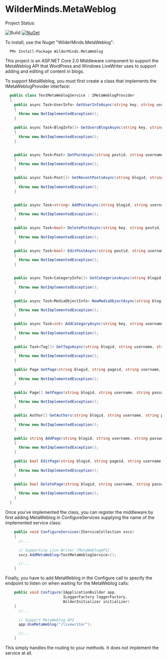 # WilderMinds.MetaWeblog

Project Status: 

![Build](https://github.com/shawnwildermuth/metaweblog/workflows/BuildAndTest/badge.svg)
[![NuGet](https://img.shields.io/nuget/v/WilderMinds.MetaWeblog.svg)](https://www.nuget.org/packages/WilderMinds.MetaWeblog)

To install, use the Nuget "WilderMinds.MetaWeblog":

```
  PM> Install-Package WilderMinds.MetaWeblog
```

This project is an ASP.NET Core 2.0 Middleware component to support the MetaWeblog API 
that WordPress and Windows LiveWriter uses to support adding and editing of content
in blogs.

To support MetaWeblog, you must first create a class that implements the IMetaWeblogProvider interface:

```C#
  public class TestMetaWeblogService : IMetaWeblogProvider
  {
    public async Task<UserInfo> GetUserInfoAsync(string key, string username, string password)
    {
      throw new NotImplementedException();
    }

    public async Task<BlogInfo[]> GetUsersBlogsAsync(string key, string username, string password)
    {
      throw new NotImplementedException();
    }


    public async Task<Post> GetPostAsync(string postid, string username, string password)
    {
      throw new NotImplementedException();
    }

    public async Task<Post[]> GetRecentPostsAsync(string blogid, string username, string password, int numberOfPosts)
    {
      throw new NotImplementedException();
    }


    public async Task<string> AddPostAsync(string blogid, string username, string password, Post post, bool publish)
    {
      throw new NotImplementedException();
    }

    public async Task<bool> DeletePostAsync(string key, string postid, string username, string password, bool publish)
    {
      throw new NotImplementedException();
    }

    public async Task<bool> EditPostAsync(string postid, string username, string password, Post post, bool publish)
    {
      throw new NotImplementedException();
    }


    public async Task<CategoryInfo[]> GetCategoriesAsync(string blogid, string username, string password)
    {
      throw new NotImplementedException();
    }

    public async Task<MediaObjectInfo> NewMediaObjectAsync(string blogid, string username, string password, MediaObject mediaObject)
    {
      throw new NotImplementedException();
    }

    public async Task<int> AddCategoryAsync(string key, string username, string password, NewCategory category)
    {
      throw new NotImplementedException();
    }

    public Task<Tag[]> GetTagsAsync(string blogid, string username, string password)
    {
      throw new NotImplementedException();
    }

    public Page GetPage(string blogid, string pageid, string username, string password)
    {
      throw new NotImplementedException();
    }

    public Page[] GetPages(string blogid, string username, string password, int numPages)
    {
      throw new NotImplementedException();
    }

    public Author[] GetAuthors(string blogid, string username, string password)
    {
      throw new NotImplementedException();
    }

    public string AddPage(string blogid, string username, string password, Page page, bool publish)
    {
      throw new NotImplementedException();
    }

    public bool EditPage(string blogid, string pageid, string username, string password, Page page, bool publish)
    {
      throw new NotImplementedException();
    }

    public bool DeletePage(string blogid, string username, string password, string pageid)
    {
      throw new NotImplementedException();
    }
  }
```

Once you've implemented the class, you can register the middleware by first adding MetaWeblog in 
ConfigureServices supplying the name of the implemented service class:
```C#
    public void ConfigureServices(IServiceCollection svcs)
    {
      //...

      // Supporting Live Writer (MetaWeblogAPI)
      svcs.AddMetaWeblog<TestMetaWeblogService>();

      //...
    }

```

Finally, you have to add MetaWeblog in the Configure call to specify the endpoint to listen on when 
waiting for the MetaWeblog calls:

```C#
    public void Configure(IApplicationBuilder app,
                          ILoggerFactory loggerFactory,
                          WilderInitializer initializer)
    {
      //...

      // Support MetaWeblog API
      app.UseMetaWeblog("/livewriter");

      //...
    }
```

This simply handles the routing to your methods. It does not implement the service at all. 

